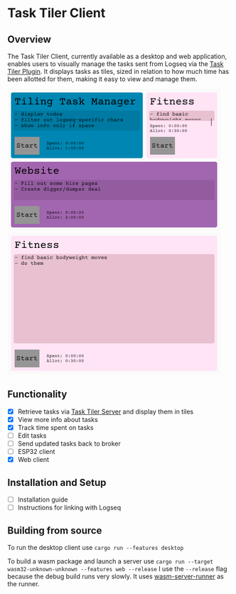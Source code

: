 # Task Tiler Client

## Overview

The Task Tiler Client, currently available as a desktop and web application, enables users to visually manage the tasks sent from Logseq via the [Task Tiler Plugin](../task-tiler-logseq). It displays tasks as tiles, sized in relation to how much time has been allotted for them, making it easy to view and manage them.

![Home](.github/images/home.png)
![Task](.github/images/task.png)

## Functionality

- [x]   Retrieve tasks via [Task Tiler Server](../task-tiler-server/) and display them in tiles
- [x]   View more info about tasks
- [x]   Track time spent on tasks
- [ ]   Edit tasks
- [ ]   Send updated tasks back to broker
- [ ]   ESP32 client
- [x]   Web client

## Installation and Setup

- [ ]   Installation guide
- [ ]   Instructions for linking with Logseq

## Building from source
To run the desktop client use `cargo run --features desktop`

To build a wasm package and launch a server use `cargo run --target wasm32-unknown-unknown --features web --release`
I use the `--release` flag because the debug build runs very slowly. It uses [wasm-server-runner](https://github.com/jakobhellermann/wasm-server-runner) as the runner. 